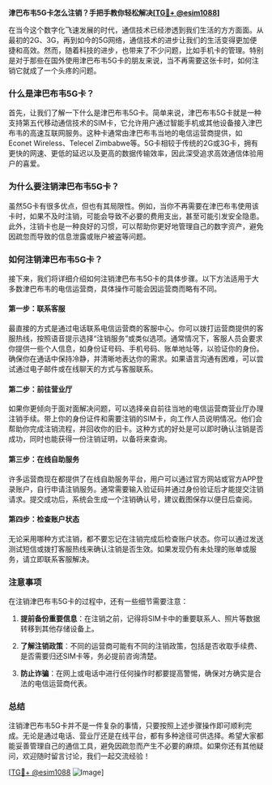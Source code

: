 **津巴布韦5G卡怎么注销？手把手教你轻松解决[[TG💪+ @esim1088](https://t.me/s/esim1088)]**

在当今这个数字化飞速发展的时代，通信技术已经渗透到我们生活的方方面面。从最初的2G、3G，再到如今的5G网络，通信技术的进步让我们的生活变得更加便捷和高效。然而，随着科技的进步，也带来了不少问题，比如手机卡的管理。特别是对于那些在国外使用津巴布韦5G卡的朋友来说，当不再需要这张卡时，如何注销它就成了一个头疼的问题。

### 什么是津巴布韦5G卡？

首先，让我们了解一下什么是津巴布韦5G卡。简单来说，津巴布韦5G卡就是一种支持第五代移动通信技术的SIM卡，它允许用户通过智能手机或其他设备接入津巴布韦的高速互联网服务。这种卡通常由津巴布韦当地的电信运营商提供，如Econet Wireless、Telecel Zimbabwe等。5G卡相较于传统的2G或3G卡，拥有更快的网速、更低的延迟以及更高的数据传输效率，因此深受追求高效通信体验用户的喜爱。

### 为什么要注销津巴布韦5G卡？

虽然5G卡有很多优点，但也有其局限性。例如，当你不再需要在津巴布韦使用该卡时，如果不及时注销，可能会导致不必要的费用支出，甚至可能引发安全隐患。此外，注销卡也是一种良好的习惯，可以帮助你更好地管理自己的数字资产，避免因疏忽而导致的信息泄露或账户被盗等问题。

### 如何注销津巴布韦5G卡？

接下来，我们将详细介绍如何注销津巴布韦5G卡的具体步骤。以下方法适用于大多数津巴布韦的电信运营商，具体操作可能会因运营商而略有不同。

#### 第一步：联系客服

最直接的方式是通过电话联系电信运营商的客服中心。你可以拨打运营商提供的客服热线，按照语音提示选择“注销服务”或类似选项。通常情况下，客服人员会要求你提供一些个人信息，如身份证号码、手机号码、账单地址等，以验证你的身份。确保你在通话中保持冷静，并清晰地表达你的需求。如果语言沟通有困难，可以尝试通过电子邮件或在线聊天的方式与客服联系。

#### 第二步：前往营业厅

如果你更倾向于面对面解决问题，可以选择亲自前往当地的电信运营商营业厅办理注销手续。带上你的身份证件和需要注销的SIM卡，向工作人员说明情况。他们会帮助你完成注销流程，并回收你的旧卡。这种方式的好处是可以即时确认注销是否成功，同时也能获得一份注销证明，以备将来查询。

#### 第三步：在线自助服务

许多运营商现在都提供了在线自助服务平台，用户可以通过官方网站或官方APP登录账户，自行申请注销服务。通常需要输入验证码并通过身份验证后才能提交注销请求。提交成功后，系统会生成一个注销确认号，建议截图保存以便日后查阅。

#### 第四步：检查账户状态

无论采用哪种方式注销，都不要忘记在注销完成后检查账户状态。你可以通过发送测试短信或拨打客服热线来确认注销是否生效。如果发现仍有未处理的账单或服务，请立即联系客服解决。

### 注意事项

在注销津巴布韦5G卡的过程中，还有一些细节需要注意：

1. **提前备份重要信息**：在注销之前，记得将SIM卡中的重要联系人、照片等数据转移到其他存储设备上。
   
2. **了解注销政策**：不同的运营商可能有不同的注销政策，包括是否收取手续费、是否需要归还SIM卡等，务必提前咨询清楚。

3. **防止诈骗**：在网上或电话中进行任何操作时都要提高警惕，确保对方确实是合法的电信运营商代表。

### 总结

注销津巴布韦5G卡并不是一件复杂的事情，只要按照上述步骤操作即可顺利完成。无论是通过电话、营业厅还是在线平台，都有多种途径可供选择。希望大家都能妥善管理自己的通信工具，避免因疏忽而产生不必要的麻烦。如果你还有其他疑问，欢迎随时留言讨论，我们一起交流经验！

[[TG💪+ @esim1088](https://t.me/s/esim1088) ![Image](https://i.postimg.cc/4NQfJmqS/Snipaste-2025-05-13-00-14-12.png)]